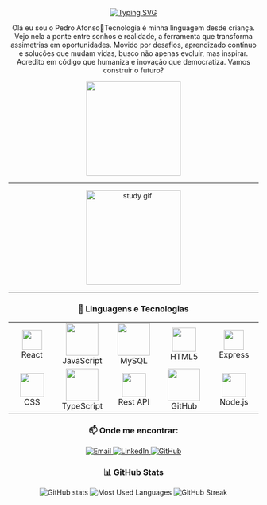 <div align="center">
  <a href="https://git.io/typing-svg">
    <img src="https://readme-typing-svg.demolab.com?font=Fira+Code&weight=500&size=22&pause=1000&color=39FF14&center=true&vCenter=true&random=false&width=524&lines=%E2%8A%B9+Bem-vindo+ao+meu+perfil!+%CB%99%E1%B5%95%CB%99+%E2%8A%B9" alt="Typing SVG">
  </a>
</div>



<p align="center">
Olá eu sou o Pedro Afonso👋Tecnologia é minha linguagem desde criança. Vejo nela a ponte entre sonhos e realidade, a ferramenta que transforma assimetrias em oportunidades. Movido por desafios, aprendizado contínuo e soluções que mudam vidas, busco não apenas evoluir, mas inspirar. Acredito em código que humaniza e inovação que democratiza. Vamos construir o futuro?
</p>
<div align="center">
  <img src="../eye-12452_256.gif alt="study gi" height="190px">
</div>

---

<div align="center">
  <img src="./src/Coding Hello World GIF.gif" alt="study gif" height="190px">
</div>

---

<h3 align="center">🤖 Linguagens e Tecnologias</h3>

<div align="center">
  <table>
    <tr>
      <td align="center" width="96">
        <img src="https://techstack-generator.vercel.app/react-icon.svg" height="40"/><br>React
      </td>
      <td align="center" width="96">
        <img src="https://techstack-generator.vercel.app/js-icon.svg" width="65" height="65"/><br>JavaScript
      </td>
      <td align="center" width="96">
        <img src="https://techstack-generator.vercel.app/mysql-icon.svg" width="65" height="65"/><br>MySQL
      </td>
      <td align="center" width="96">
        <img src="https://skillicons.dev/icons?i=html" width="48" height="48"/><br>HTML5
      </td>
      <td align="center" width="96">
        <img src="https://skillicons.dev/icons?i=express" height="40"/><br>Express
      </td>
    </tr>
    <tr>
      <td align="center" width="96">
        <img src="https://skillicons.dev/icons?i=css" width="48" height="48"/><br>CSS
      </td>
      <td align="center" width="96">
        <img src="https://techstack-generator.vercel.app/ts-icon.svg" width="65" height="65"/><br>TypeScript
      </td>
      <td align="center" width="96">
        <img src="https://techstack-generator.vercel.app/restapi-icon.svg" width="48" height="48"/><br>Rest API
      </td>
      <td align="center" width="96">
        <img src="https://techstack-generator.vercel.app/github-icon.svg" width="65" height="65"/><br>GitHub
      </td>
      <td align="center" width="96">
        <img src="https://skillicons.dev/icons?i=nodejs" width="48" height="48"/><br>Node.js
      </td>
    </tr>
  </table>
</div>

<h3 align="center">📫 Onde me encontrar:</h3>
<p align="center">
  <a href="mailto:odilon123c@gmail.com">
    <img src="https://img.shields.io/badge/-Email-000?style=for-the-badge&logo=gmail&logoColor=white&labelColor=39FF14" alt="Email">
  </a>
  <a href="https://www.linkedin.com/in/odilon-de-campos-742a202a0/" target="_blank">
    <img src="https://img.shields.io/badge/-LinkedIn-000?style=for-the-badge&logo=linkedin&logoColor=white&labelColor=39FF14" alt="LinkedIn">
  </a>
  <a href="https://github.com/odilonskt" target="_blank">
    <img src="https://img.shields.io/badge/-GitHub-000?style=for-the-badge&logo=github&logoColor=white&labelColor=39FF14" alt="GitHub">
  </a>
</p>

<h3 align="center">📊 GitHub Stats</h3>

<div align="center">
  <img src="https://github-readme-stats-git-masterrstaa-rickstaa.vercel.app/api?username=odilonskt&hide_title=true&show_icons=true&include_all_commits=false&count_private=true&line_height=25&hide=issues&bg_color=000000&title_color=39FF14&text_color=ffffff&border_radius=3&border_color=39FF14&icon_color=39FF14&theme=jolly" alt="GitHub stats">

  <img src="https://github-readme-stats-git-masterrstaa-rickstaa.vercel.app/api/top-langs/?username=odilonskt&line_height=10&card_width=290&layout=compact&hide_title=false&count_private=true&langs_count=4&show_icons=true&title_color=39FF14&hide=html,scss,less&bg_color=000000&text_color=39FF14&border_radius=3&border_color=39FF14" alt="Most Used Languages">
 <img src="https://github-readme-streak-stats.herokuapp.com?user=odilonskt&theme=dark&background=000000&ring=39FF14&fire=39FF14&currStreakLabel=39FF14&sideLabels=ffffff" alt="GitHub Streak" />
</div>



